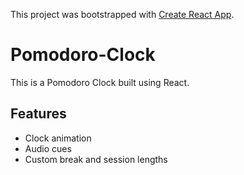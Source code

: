 This project was bootstrapped with [Create React App](https://github.com/facebook/create-react-app).

# Pomodoro-Clock
This is a Pomodoro Clock built using React.

## Features
* Clock animation
* Audio cues
* Custom break and session lengths
